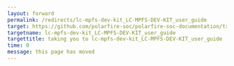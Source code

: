 ```yaml
---
layout: forward
permalink: /redirects/lc-mpfs-dev-kit_LC-MPFS-DEV-KIT_user_guide
target: https://github.com/polarfire-soc/polarfire-soc-documentation/tree/master/reference-designs-fpga-and-development-kits/lc-mpfs-dev-kit-user-guide.md
targetname: lc-mpfs-dev-kit_LC-MPFS-DEV-KIT_user_guide
targettitle: taking you to lc-mpfs-dev-kit_LC-MPFS-DEV-KIT_user_guide
time: 0
message: this page has moved
---
```

